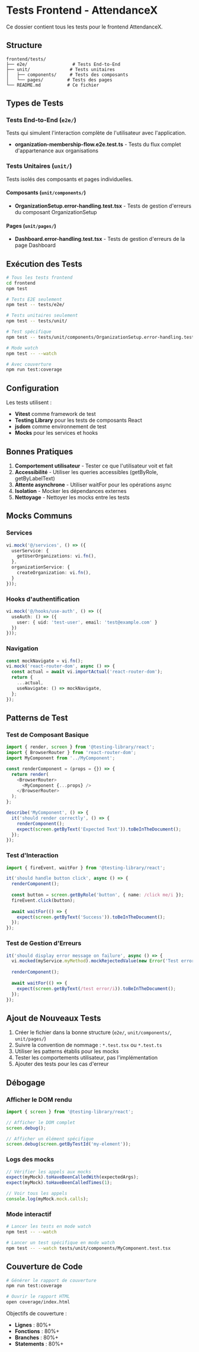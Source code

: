 # Tests Frontend - AttendanceX

Ce dossier contient tous les tests pour le frontend AttendanceX.

## Structure

```
frontend/tests/
├── e2e/                 # Tests End-to-End
├── unit/               # Tests unitaires
│   ├── components/     # Tests des composants
│   └── pages/         # Tests des pages
└── README.md          # Ce fichier
```

## Types de Tests

### Tests End-to-End (`e2e/`)
Tests qui simulent l'interaction complète de l'utilisateur avec l'application.

- **organization-membership-flow.e2e.test.ts** - Tests du flux complet d'appartenance aux organisations

### Tests Unitaires (`unit/`)
Tests isolés des composants et pages individuelles.

#### Composants (`unit/components/`)
- **OrganizationSetup.error-handling.test.tsx** - Tests de gestion d'erreurs du composant OrganizationSetup

#### Pages (`unit/pages/`)
- **Dashboard.error-handling.test.tsx** - Tests de gestion d'erreurs de la page Dashboard

## Exécution des Tests

```bash
# Tous les tests frontend
cd frontend
npm test

# Tests E2E seulement
npm test -- tests/e2e/

# Tests unitaires seulement
npm test -- tests/unit/

# Test spécifique
npm test -- tests/unit/components/OrganizationSetup.error-handling.test.tsx

# Mode watch
npm test -- --watch

# Avec couverture
npm run test:coverage
```

## Configuration

Les tests utilisent :
- **Vitest** comme framework de test
- **Testing Library** pour les tests de composants React
- **jsdom** comme environnement de test
- **Mocks** pour les services et hooks

## Bonnes Pratiques

1. **Comportement utilisateur** - Tester ce que l'utilisateur voit et fait
2. **Accessibilité** - Utiliser les queries accessibles (getByRole, getByLabelText)
3. **Attente asynchrone** - Utiliser waitFor pour les opérations async
4. **Isolation** - Mocker les dépendances externes
5. **Nettoyage** - Nettoyer les mocks entre les tests

## Mocks Communs

### Services
```typescript
vi.mock('@/services', () => ({
  userService: {
    getUserOrganizations: vi.fn(),
  },
  organizationService: {
    createOrganization: vi.fn(),
  }
}));
```

### Hooks d'authentification
```typescript
vi.mock('@/hooks/use-auth', () => ({
  useAuth: () => ({
    user: { uid: 'test-user', email: 'test@example.com' }
  })
}));
```

### Navigation
```typescript
const mockNavigate = vi.fn();
vi.mock('react-router-dom', async () => {
  const actual = await vi.importActual('react-router-dom');
  return {
    ...actual,
    useNavigate: () => mockNavigate,
  };
});
```

## Patterns de Test

### Test de Composant Basique
```typescript
import { render, screen } from '@testing-library/react';
import { BrowserRouter } from 'react-router-dom';
import MyComponent from '../MyComponent';

const renderComponent = (props = {}) => {
  return render(
    <BrowserRouter>
      <MyComponent {...props} />
    </BrowserRouter>
  );
};

describe('MyComponent', () => {
  it('should render correctly', () => {
    renderComponent();
    expect(screen.getByText('Expected Text')).toBeInTheDocument();
  });
});
```

### Test d'Interaction
```typescript
import { fireEvent, waitFor } from '@testing-library/react';

it('should handle button click', async () => {
  renderComponent();
  
  const button = screen.getByRole('button', { name: /click me/i });
  fireEvent.click(button);
  
  await waitFor(() => {
    expect(screen.getByText('Success')).toBeInTheDocument();
  });
});
```

### Test de Gestion d'Erreurs
```typescript
it('should display error message on failure', async () => {
  vi.mocked(myService.myMethod).mockRejectedValue(new Error('Test error'));
  
  renderComponent();
  
  await waitFor(() => {
    expect(screen.getByText(/test error/i)).toBeInTheDocument();
  });
});
```

## Ajout de Nouveaux Tests

1. Créer le fichier dans la bonne structure (`e2e/`, `unit/components/`, `unit/pages/`)
2. Suivre la convention de nommage : `*.test.tsx` ou `*.test.ts`
3. Utiliser les patterns établis pour les mocks
4. Tester les comportements utilisateur, pas l'implémentation
5. Ajouter des tests pour les cas d'erreur

## Débogage

### Afficher le DOM rendu
```typescript
import { screen } from '@testing-library/react';

// Afficher le DOM complet
screen.debug();

// Afficher un élément spécifique
screen.debug(screen.getByTestId('my-element'));
```

### Logs des mocks
```typescript
// Vérifier les appels aux mocks
expect(myMock).toHaveBeenCalledWith(expectedArgs);
expect(myMock).toHaveBeenCalledTimes(1);

// Voir tous les appels
console.log(myMock.mock.calls);
```

### Mode interactif
```bash
# Lancer les tests en mode watch
npm test -- --watch

# Lancer un test spécifique en mode watch
npm test -- --watch tests/unit/components/MyComponent.test.tsx
```

## Couverture de Code

```bash
# Générer le rapport de couverture
npm run test:coverage

# Ouvrir le rapport HTML
open coverage/index.html
```

Objectifs de couverture :
- **Lignes** : 80%+
- **Fonctions** : 80%+
- **Branches** : 80%+
- **Statements** : 80%+